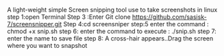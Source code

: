 A light-weight simple  Screen snipping tool use to take screenshots in linux
step 1:open Terminal
Step 3 :Enter Git clone https://github.com/sasisk-7/screensnipper.git
Step 4:cd screensniper 
step:5
enter  the command : chmod +x snip.sh
step 6:
enter the command to execute :   ./snip.sh
step 7:
enter the name to save file
step 8: 
A cross-hair appears..Drag the screen where you want to  snapshot
